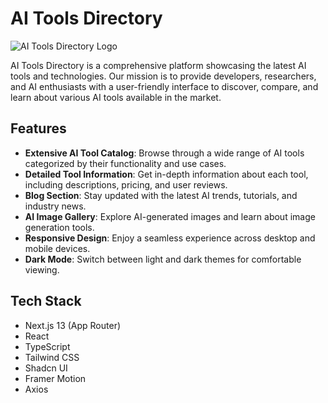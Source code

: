# AI Tools Directory

![AI Tools Directory Logo](/public/placeholder.svg)

AI Tools Directory is a comprehensive platform showcasing the latest AI tools and technologies. Our mission is to provide developers, researchers, and AI enthusiasts with a user-friendly interface to discover, compare, and learn about various AI tools available in the market.

## Features

- **Extensive AI Tool Catalog**: Browse through a wide range of AI tools categorized by their functionality and use cases.
- **Detailed Tool Information**: Get in-depth information about each tool, including descriptions, pricing, and user reviews.
- **Blog Section**: Stay updated with the latest AI trends, tutorials, and industry news.
- **AI Image Gallery**: Explore AI-generated images and learn about image generation tools.
- **Responsive Design**: Enjoy a seamless experience across desktop and mobile devices.
- **Dark Mode**: Switch between light and dark themes for comfortable viewing.

## Tech Stack

- Next.js 13 (App Router)
- React
- TypeScript
- Tailwind CSS
- Shadcn UI
- Framer Motion
- Axios
